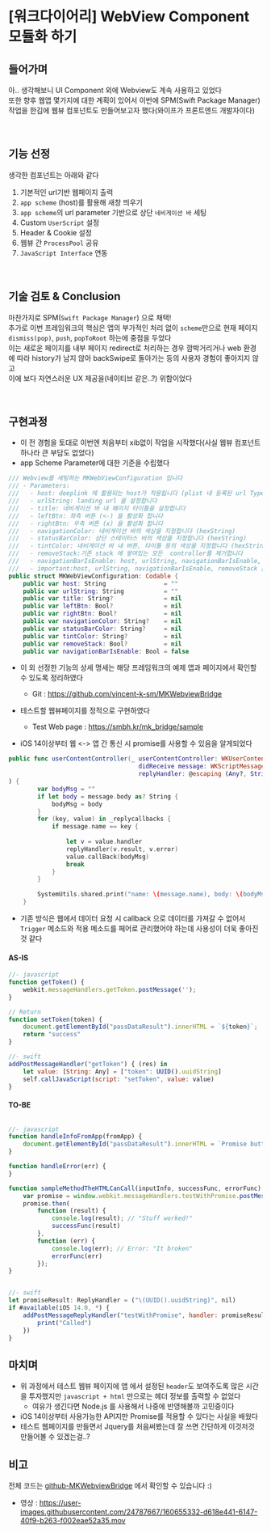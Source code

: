 
# [워크다이어리] WebView Component 모듈화 하기

## 들어가며
아.. 생각해보니 UI Component 외에 Webview도 계속 사용하고 있었다<br>
또한 향후 웹앱 몇가지에 대한 계획이 있어서 이번에 SPM(Swift Package Manager) 작업을 한김에 웹뷰 컴포넌트도 만들어보고자 했다(와이프가 프론트엔드 개발자이다)



<br>

## 기능 선정
생각한 컴포넌트는 아래와 같다
1. 기본적인 url기반 웹페이지 출력
2. `app scheme` (host)를 활용해 새창 띄우기
3. `app scheme`의 url parameter 기반으로 상단 `네비게이션 바` 세팅
4. Custom `UserScript` 설정
5. Header & Cookie 설정
6. 웹뷰 간 `ProcessPool` 공유 
7. `JavaScript Interface` 연동 

<br>

## 기술 검토 & Conclusion
마찬가지로 SPM(`Swift Package Manager`) 으로 채택! <br>
추가로 이번 프레임워크의 핵심은 앱의 부가적인 처리 없이 `scheme`만으로 현재 페이지 `dismiss(pop)`, `push`, `popToRoot` 하는에 중점을 두었다<br>
이는 새로운 페이지를 내부 페이지 redirect로 처리하는 경우 깜박거리거나 web 환경에 따라 history가 남지 않아 backSwipe로 돌아가는 등의 사용자 경험이 좋아지지 않고<br>이에 보다 자연스러운 UX 제공을(네이티브 같은..?) 위함이었다

<br>

## 구현과정
* 이 전 경험을 토대로 이번엔 처음부터 xib없이 작업을 시작했다(사실 웹뷰 컴포넌트 하나라 큰 부담도 없었다)
* app Scheme Parameter에 대한 기준을 수립했다
```swift
/// Webview를 세팅하는 MKWebViewConfiguration 입니다
/// - Parameters:
///   - host: deeplink 에 활용되는 host가 적용됩니다 (plist 내 등록된 url Types를 모두 체크합니다)
///   - urlString: landing url 을 설정합니다
///   - title: 네비게이션 바 내 페이지 타이틀을 설정합니다
///   - leftBtn: 좌측 버튼 (<-) 을 활성화 합니다
///   - rightBtn: 우측 버튼 (x) 을 활성화 합니다
///   - navigationColor: 네비게이션 바의 색상을 지정합니다 (hexString)
///   - statusBarColor: 상단 스테이터스 바의 색상을 지정합니다 (hexString)
///   - tintColor: 네비게이션 바 내 버튼, 타이틀 등의 색상을 지정합니다 (hexString)
///   - removeStack:기존 stack 에 쌓여있는 모든  controller를 제거합니다
///   - navigationBarIsEnable: host, urlString, navigationBarIsEnable, removeStack 값에 따라 네비게이션바 노출 여부를 설정합니다
///   - important:host, urlString, navigationBarIsEnable, removeStack 을 제외하고 모든 value가 nil 인 경우 네비게이션바가 노출되지 않습니다
public struct MKWebViewConfiguration: Codable {
    public var host: String                = ""
    public var urlString: String           = ""
    public var title: String?              = nil
    public var leftBtn: Bool?              = nil
    public var rightBtn: Bool?             = nil
    public var navigationColor: String?    = nil
    public var statusBarColor: String?     = nil
    public var tintColor: String?          = nil
    public var removeStack: Bool?          = nil
    public var navigationBarIsEnable: Bool = false
```
* 이 외 선정한 기능의 상세 명세는 해당 프레임워크의 예제 앱과 페이지에서 확인할 수 있도록 정리하였다
  * Git : https://github.com/vincent-k-sm/MKWebviewBridge

* 테스트할 웹뷰페이지를 정적으로 구현하였다
  * Test Web page : https://smbh.kr/mk_bridge/sample


* iOS 14이상부터 웹 <-> 앱 간 통신 시 promise를 사용할 수 있음을 알게되었다
```swift
public func userContentController(_ userContentController: WKUserContentController,
                                    didReceive message: WKScriptMessage,
                                    replyHandler: @escaping (Any?, String?) -> Void
) {
        var bodyMsg = ""
        if let body = message.body as? String {
            bodyMsg = body
        }
        for (key, value) in _replycallbacks {
            if message.name == key {
                
                let v = value.handler
                replyHandler(v.result, v.error)
                value.callBack(bodyMsg)
                break
            }
        }
                
        SystemUtils.shared.print("name: \(message.name), body: \(bodyMsg)", self)
    }
```
* 기존 방식은 웹에서 데이터 요청 시 callback 으로 데이터를 가져갈 수 없어서 `Trigger` 메소드와 적용 메소드를 페어로 관리했어야 하는데 사용성이 더욱 좋아진 것 같다


#### AS-IS
```javascript
//- javascript
function getToken() {
    webkit.messageHandlers.getToken.postMessage('');
}

// Return
function setToken(token) {
    document.getElementById("passDataResult").innerHTML = `${token}`;
    return "success"
}

//- swift
addPostMessageHandler("getToken") { (res) in
    let value: [String: Any] = ["token": UUID().uuidString]
    self.callJavaScript(script: "setToken", value: value)
}
```
#### TO-BE
```javascript

//- javascript
function handleInfoFromApp(fromApp) {
    document.getElementById("passDataResult").innerHTML = `Promise button taaped: ${fromApp}`;
}

function handleError(err) {
}

function sampleMethodTheHTMLCanCall(inputInfo, successFunc, errorFunc) {
    var promise = window.webkit.messageHandlers.testWithPromise.postMessage(inputInfo);
    promise.then(
        function (result) {
            console.log(result); // "Stuff worked!"
            successFunc(result)
        },
        function (err) {
            console.log(err); // Error: "It broken"
            errorFunc(err)
        });
}


//- swift
let promiseResult: ReplyHandler = ("\(UUID().uuidString)", nil)
if #available(iOS 14.0, *) {
    addPostMessageReplyHandler("testWithPromise", handler: promiseResult, result: { result in
        print("Called")
    })
}
```


## 마치며
* 위 과정에서 테스트 웹뷰 페이지에 앱 에서 설정된 `header`도 보여주도록 많은 시간을 투자했지만 `javascript + html` 만으로는 헤더 정보를 출력할 수 없었다
    * 여유가 생긴다면 Node.js 를 사용해서 나중에 반영해볼까 고민중이다
* iOS 14이상부터 사용가능한 API지만 Promise를 적용할 수 있다는 사실을 배웠다
* 테스트 웹페이지를 만들면서 Jquery를 처음써봤는데 잘 쓰면 간단하게 이것저것 만들어볼 수 있겠는걸..?

## 비고
전체 코드는 [github-MKWebviewBridge](https://github.com/vincent-k-sm/MKWebviewBridge#load-url-based) 에서 확인할 수 있습니다 :)
* 영상 : https://user-images.githubusercontent.com/24787667/160655332-d618e441-6147-40f9-b263-f002eae52a35.mov